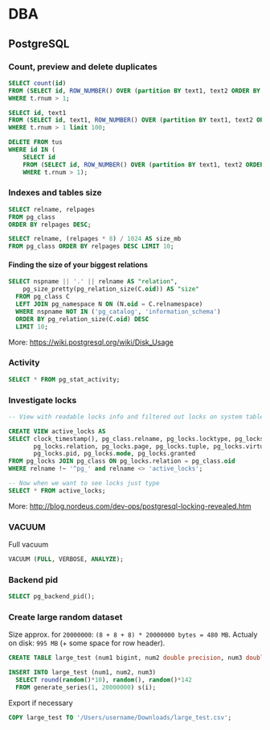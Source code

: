 # DBA

## PostgreSQL

### Count, preview and delete duplicates
```sql
SELECT count(id)
FROM (SELECT id, ROW_NUMBER() OVER (partition BY text1, text2 ORDER BY id) AS rnum FROM tus) t
WHERE t.rnum > 1;

SELECT id, text1
FROM (SELECT id, text1, ROW_NUMBER() OVER (partition BY text1, text2 ORDER BY id) AS rnum FROM tus) t
WHERE t.rnum > 1 limit 100;

DELETE FROM tus
WHERE id IN (
    SELECT id
    FROM (SELECT id, ROW_NUMBER() OVER (partition BY text1, text2 ORDER BY id) AS rnum FROM tus) t
    WHERE t.rnum > 1);
```

### Indexes and tables size

```sql
SELECT relname, relpages
FROM pg_class
ORDER BY relpages DESC;
```

```sql
SELECT relname, (relpages * 8) / 1024 AS size_mb
FROM pg_class ORDER BY relpages DESC LIMIT 10;
```

#### Finding the size of your biggest relations 
```sql
SELECT nspname || '.' || relname AS "relation",
    pg_size_pretty(pg_relation_size(C.oid)) AS "size"
  FROM pg_class C
  LEFT JOIN pg_namespace N ON (N.oid = C.relnamespace)
  WHERE nspname NOT IN ('pg_catalog', 'information_schema')
  ORDER BY pg_relation_size(C.oid) DESC
  LIMIT 10;
 ```
 More: https://wiki.postgresql.org/wiki/Disk_Usage

### Activity

```sql
SELECT * FROM pg_stat_activity;
```

### Investigate locks

```sql
-- View with readable locks info and filtered out locks on system tables

CREATE VIEW active_locks AS
SELECT clock_timestamp(), pg_class.relname, pg_locks.locktype, pg_locks.database,
       pg_locks.relation, pg_locks.page, pg_locks.tuple, pg_locks.virtualtransaction,
       pg_locks.pid, pg_locks.mode, pg_locks.granted
FROM pg_locks JOIN pg_class ON pg_locks.relation = pg_class.oid
WHERE relname !~ '^pg_' and relname <> 'active_locks';

-- Now when we want to see locks just type
SELECT * FROM active_locks;
```

More: http://blog.nordeus.com/dev-ops/postgresql-locking-revealed.htm


### VACUUM

Full vacuum
```sql
VACUUM (FULL, VERBOSE, ANALYZE);
```

### Backend pid
```sql
SELECT pg_backend_pid();
```

### Create large random dataset
Size approx. for `20000000`: `(8 + 8 + 8) * 20000000 bytes = 480 MB`.
Actualy on disk: `995 MB` (+ some space for row header).

```sql
CREATE TABLE large_test (num1 bigint, num2 double precision, num3 double precision);

INSERT INTO large_test (num1, num2, num3)
  SELECT round(random()*10), random(), random()*142
  FROM generate_series(1, 20000000) s(i);
```

Export if necessary
```sql
COPY large_test TO '/Users/username/Downloads/large_test.csv';
```
